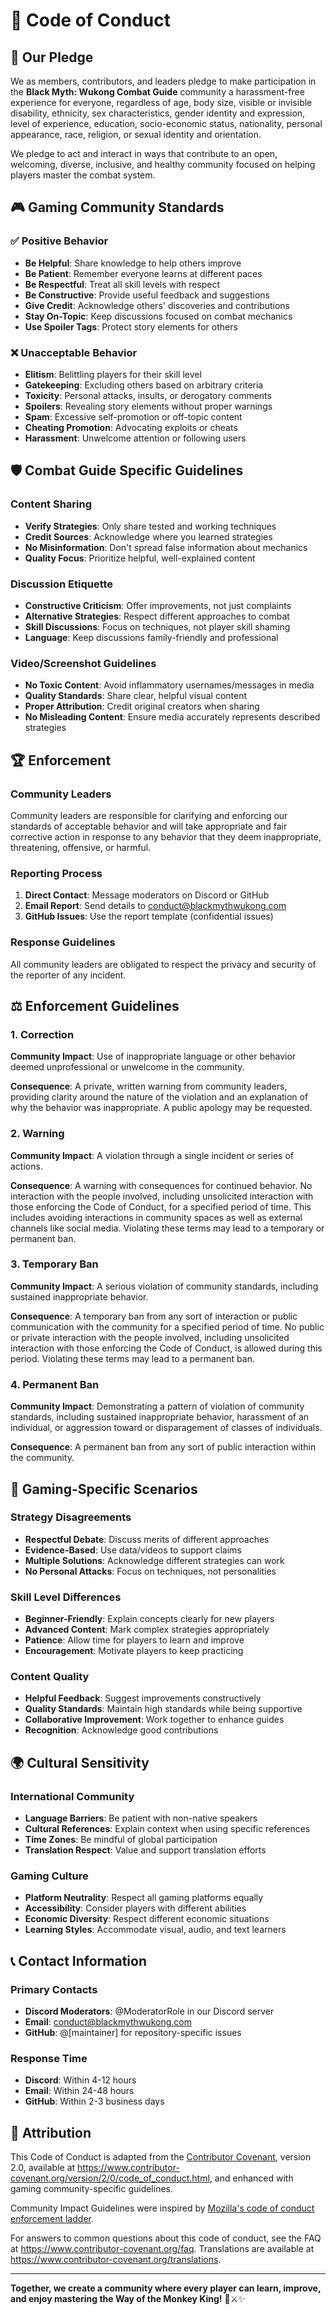 # 🤝 Code of Conduct

## 🌟 Our Pledge

We as members, contributors, and leaders pledge to make participation in the **Black Myth: Wukong Combat Guide** community a harassment-free experience for everyone, regardless of age, body size, visible or invisible disability, ethnicity, sex characteristics, gender identity and expression, level of experience, education, socio-economic status, nationality, personal appearance, race, religion, or sexual identity and orientation.

We pledge to act and interact in ways that contribute to an open, welcoming, diverse, inclusive, and healthy community focused on helping players master the combat system.

## 🎮 Gaming Community Standards

### ✅ Positive Behavior

- **Be Helpful**: Share knowledge to help others improve
- **Be Patient**: Remember everyone learns at different paces
- **Be Respectful**: Treat all skill levels with respect
- **Be Constructive**: Provide useful feedback and suggestions
- **Give Credit**: Acknowledge others' discoveries and contributions
- **Stay On-Topic**: Keep discussions focused on combat mechanics
- **Use Spoiler Tags**: Protect story elements for others

### ❌ Unacceptable Behavior

- **Elitism**: Belittling players for their skill level
- **Gatekeeping**: Excluding others based on arbitrary criteria
- **Toxicity**: Personal attacks, insults, or derogatory comments
- **Spoilers**: Revealing story elements without proper warnings
- **Spam**: Excessive self-promotion or off-topic content
- **Cheating Promotion**: Advocating exploits or cheats
- **Harassment**: Unwelcome attention or following users

## 🛡️ Combat Guide Specific Guidelines

### Content Sharing
- **Verify Strategies**: Only share tested and working techniques
- **Credit Sources**: Acknowledge where you learned strategies
- **No Misinformation**: Don't spread false information about mechanics
- **Quality Focus**: Prioritize helpful, well-explained content

### Discussion Etiquette
- **Constructive Criticism**: Offer improvements, not just complaints
- **Alternative Strategies**: Respect different approaches to combat
- **Skill Discussions**: Focus on techniques, not player skill shaming
- **Language**: Keep discussions family-friendly and professional

### Video/Screenshot Guidelines
- **No Toxic Content**: Avoid inflammatory usernames/messages in media
- **Quality Standards**: Share clear, helpful visual content
- **Proper Attribution**: Credit original creators when sharing
- **No Misleading Content**: Ensure media accurately represents described strategies

## 🏆 Enforcement

### Community Leaders
Community leaders are responsible for clarifying and enforcing our standards of acceptable behavior and will take appropriate and fair corrective action in response to any behavior that they deem inappropriate, threatening, offensive, or harmful.

### Reporting Process
1. **Direct Contact**: Message moderators on Discord or GitHub
2. **Email Report**: Send details to conduct@blackmythwukong.com
3. **GitHub Issues**: Use the report template (confidential issues)

### Response Guidelines
All community leaders are obligated to respect the privacy and security of the reporter of any incident.

## ⚖️ Enforcement Guidelines

### 1. Correction
**Community Impact**: Use of inappropriate language or other behavior deemed unprofessional or unwelcome in the community.

**Consequence**: A private, written warning from community leaders, providing clarity around the nature of the violation and an explanation of why the behavior was inappropriate. A public apology may be requested.

### 2. Warning
**Community Impact**: A violation through a single incident or series of actions.

**Consequence**: A warning with consequences for continued behavior. No interaction with the people involved, including unsolicited interaction with those enforcing the Code of Conduct, for a specified period of time. This includes avoiding interactions in community spaces as well as external channels like social media. Violating these terms may lead to a temporary or permanent ban.

### 3. Temporary Ban
**Community Impact**: A serious violation of community standards, including sustained inappropriate behavior.

**Consequence**: A temporary ban from any sort of interaction or public communication with the community for a specified period of time. No public or private interaction with the people involved, including unsolicited interaction with those enforcing the Code of Conduct, is allowed during this period. Violating these terms may lead to a permanent ban.

### 4. Permanent Ban
**Community Impact**: Demonstrating a pattern of violation of community standards, including sustained inappropriate behavior, harassment of an individual, or aggression toward or disparagement of classes of individuals.

**Consequence**: A permanent ban from any sort of public interaction within the community.

## 🎯 Gaming-Specific Scenarios

### Strategy Disagreements
- **Respectful Debate**: Discuss merits of different approaches
- **Evidence-Based**: Use data/videos to support claims
- **Multiple Solutions**: Acknowledge different strategies can work
- **No Personal Attacks**: Focus on techniques, not personalities

### Skill Level Differences
- **Beginner-Friendly**: Explain concepts clearly for new players
- **Advanced Content**: Mark complex strategies appropriately
- **Patience**: Allow time for players to learn and improve
- **Encouragement**: Motivate players to keep practicing

### Content Quality
- **Helpful Feedback**: Suggest improvements constructively
- **Quality Standards**: Maintain high standards while being supportive
- **Collaborative Improvement**: Work together to enhance guides
- **Recognition**: Acknowledge good contributions

## 🌍 Cultural Sensitivity

### International Community
- **Language Barriers**: Be patient with non-native speakers
- **Cultural References**: Explain context when using specific references
- **Time Zones**: Be mindful of global participation
- **Translation Respect**: Value and support translation efforts

### Gaming Culture
- **Platform Neutrality**: Respect all gaming platforms equally
- **Accessibility**: Consider players with different abilities
- **Economic Diversity**: Respect different economic situations
- **Learning Styles**: Accommodate visual, audio, and text learners

## 📞 Contact Information

### Primary Contacts
- **Discord Moderators**: @ModeratorRole in our Discord server
- **Email**: conduct@blackmythwukong.com
- **GitHub**: @[maintainer] for repository-specific issues

### Response Time
- **Discord**: Within 4-12 hours
- **Email**: Within 24-48 hours  
- **GitHub**: Within 2-3 business days

## 📜 Attribution

This Code of Conduct is adapted from the [Contributor Covenant][homepage], version 2.0, available at https://www.contributor-covenant.org/version/2/0/code_of_conduct.html, and enhanced with gaming community-specific guidelines.

Community Impact Guidelines were inspired by [Mozilla's code of conduct enforcement ladder](https://github.com/mozilla/diversity).

For answers to common questions about this code of conduct, see the FAQ at https://www.contributor-covenant.org/faq. Translations are available at https://www.contributor-covenant.org/translations.

---

**Together, we create a community where every player can learn, improve, and enjoy mastering the Way of the Monkey King!** 🐒⚔️✨

[homepage]: https://www.contributor-covenant.org 